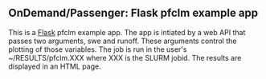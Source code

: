 ## OnDemand/Passenger: Flask pfclm example app

This is a [Flask](http://flask.pocoo.org/) pfclm example app.
The app is intiated by a web API that passes two arguments, swe and runoff.  These arguments control the plotting of those variables.
The job is run in the user's ~/RESULTS/pfclm.XXX where XXX is the SLURM jobid.  The results are displayed in an HTML page.

 
